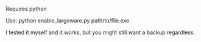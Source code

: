 Requires python

Use: python enable_largeware.py path/to/file.exe

I tested it myself and it works, but you might still want a backup regardless.
